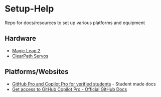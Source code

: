 # Setup-Help
Repo for docs/resources to set up various platforms and equipment

## Hardware
- [Magic Leap 2](Hardware/Magic_Leap_2.md)
- [ClearPath Servos](Hardware/ClearPath-Servos.md)

## Platforms/Websites
- [GitHub Pro and Copilot Pro for verified students](Platforms/Signing%20up%20for%20GitHub%20Copilot%20-%20CPTC%20Student%20-%20June%202025.pdf) - Student made docs
- [Get access to GitHub Copilot Pro - Official GitHub Docs](https://docs.github.com/en/copilot/how-tos/manage-your-account/get-free-access-to-copilot-pro)
